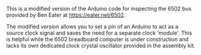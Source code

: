 This is a modified version of the Arduino code for inspecting the 6502 bus provided by Ben Eater at https://eater.net/6502.

The modified version allows you to set a pin of an Arduino to act as a source clock signal and saves the need for a separate clock 'module'. This is helpful while the 6502 breadboard computer is under construction and lacks its own dedicated clock crystal oscillator provided in the assembly kit.  